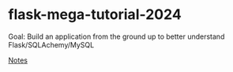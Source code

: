 # flask-mega-tutorial-2024

Goal: Build an application from the ground up to better understand Flask/SQLAchemy/MySQL

[Notes](https://github.com/AnthonyRChao/flask-mega-tutorial-2024/tree/main/microblog/notes)
